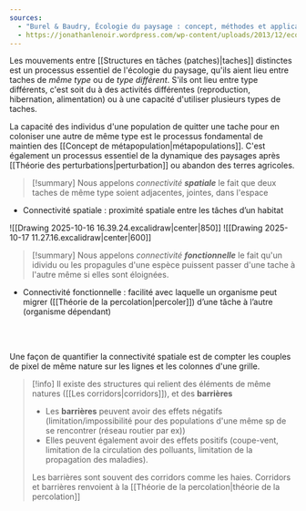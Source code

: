 ```yaml
---
sources:
  - "Burel & Baudry, Écologie du paysage : concept, méthodes et applications (2nde édition)"
  - https://jonathanlenoir.wordpress.com/wp-content/uploads/2013/12/ecologie-du-paysage.pdf
---
```

Les mouvements entre [[Structures en tâches (patches)|taches]] distinctes est un processus essentiel de l'écologie du paysage, qu'ils aient lieu entre taches de *même type* ou de *type différent*.
S'ils ont lieu entre type différents, c'est soit du à des activités différentes (reproduction, hibernation, alimentation) ou à une capacité d'utiliser plusieurs types de taches.

La capacité des individus d'une population de quitter une tache pour en coloniser une autre de même type est le processus fondamental de maintien des [[Concept de métapopulation|métapopulations]].
C'est également un processus essentiel de la dynamique des paysages après [[Théorie des perturbations|perturbation]] ou abandon des terres agricoles.

>[!summary] Nous appelons *connectivité* ***spatiale*** le fait que deux taches de même type soient adjacentes, jointes, dans l'espace
- Connectivité spatiale : proximité spatiale entre les tâches d’un habitat 


![[Drawing 2025-10-16 16.39.24.excalidraw|center|850]]
![[Drawing 2025-10-17 11.27.16.excalidraw|center|600]]

>[!summary] Nous appelons *connectivité* ***fonctionnelle*** le fait qu'un idividu ou les propagules d'une espèce puissent passer d'une tache à l'autre même si elles sont éloignées.
- Connectivité fonctionnelle : facilité avec laquelle un organisme peut migrer ([[Théorie de la percolation|percoler]]) d’une tâche à l’autre (organisme dépendant)
<br>
<br>

Une façon de quantifier la connectivité spatiale est de compter les couples de pixel de même nature sur les lignes et les colonnes d'une grille.

>[!info] Il existe des structures qui relient des éléments de même natures ([[Les corridors|corridors]]), et des **barrières**
>- Les **barrières** peuvent avoir des effets négatifs (limitation/impossibilité pour des populations d'une même sp de se rencontrer (réseau routier par ex))
>- Elles peuvent également avoir des effets positifs (coupe-vent, limitation de la circulation des polluants, limitation de la propagation des maladies).
>  
>  Les barrières sont souvent des corridors comme les haies.
>  Corridors et barrières renvoient à la [[Théorie de la percolation|théorie de la percolation]]

